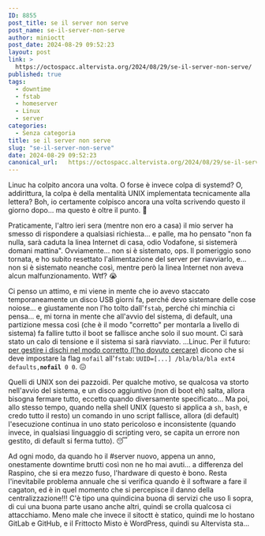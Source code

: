 ```yaml
---
ID: 8855
post_title: se il server non serve
post_name: se-il-server-non-serve
author: minioctt
post_date: 2024-08-29 09:52:23
layout: post
link: >
  https://octospacc.altervista.org/2024/08/29/se-il-server-non-serve/
published: true
tags:
  - downtime
  - fstab
  - homeserver
  - Linux
  - server
categories:
  - Senza categoria
title: se il server non serve
slug: "se-il-server-non-serve"
date: 2024-08-29 09:52:23
canonical_url:   https://octospacc.altervista.org/2024/08/29/se-il-server-non-serve/
---
```

<!-- wp:paragraph -->
<p markdown="1">Linuc ha colpito ancora una volta. O forse è invece colpa di systemd? O, addirittura, la colpa è della mentalità UNIX implementata tecnicamente alla lettera? Boh, io certamente colpisco ancora una volta scrivendo questo il giorno dopo... ma questo è oltre il punto. 🤥</p>
<!-- /wp:paragraph -->

<!-- wp:paragraph -->
<p markdown="1">Praticamente, l'altro ieri sera (mentre non ero a casa) il mio server ha smesso di rispondere a qualsiasi richiesta... e palle, ma ho pensato "non fa nulla, sarà caduta la linea Internet di casa, odio Vodafone, si sistemerà domani mattina". Ovviamente... non si è sistemato, ops. Il pomeriggio sono tornata, e ho subito resettato l'alimentazione del server per riavviarlo, e... non si è sistemato neanche così, mentre però la linea Internet non aveva alcun malfunzionamento. Wtf? 😭</p>
<!-- /wp:paragraph -->

<!-- wp:paragraph -->
<p markdown="1">Ci penso un attimo, e mi viene in mente che io avevo staccato temporaneamente un disco USB giorni fa, perché devo sistemare delle cose noiose... e giustamente non l'ho tolto dall'<code>fstab</code>, perché chi minchia ci pensa... e, mi torna in mente che all'avvio del sistema, di default, una partizione messa così (che è il modo "corretto" per montarla a livello di sistema) fa fallire tutto il boot se fallisce anche solo il suo mount. Ci sarà stato un calo di tensione e il sistema si sarà riavviato. ...Linuc. Per il futuro: <a href="https://unix.stackexchange.com/questions/326791/cannot-boot-because-missing-external-disk">per gestire i dischi nel modo corretto (l'ho dovuto cercare)</a> dicono che si deve impostare la flag <code>nofail</code> all'<code>fstab</code>: <code>UUID=[...] /bla/bla/bla ext4 defaults,</code><code><strong>nofail</strong></code><code> 0 0</code>. 😖</p>
<!-- /wp:paragraph -->

<!-- wp:paragraph -->
<p markdown="1">Quelli di UNIX son dei pazzoidi. Per qualche motivo, se qualcosa va storto nell'avvio del sistema, e un disco aggiuntivo (non di boot eh) salta, allora bisogna fermare tutto, eccetto quando diversamente specificato... Ma poi, allo stesso tempo, quando nella shell UNIX (questo si applica a <code>sh</code>, <code>bash</code>, e credo tutto il resto) un comando in uno script fallisce, allora (di default) l'esecuzione continua in uno stato pericoloso e inconsistente (quando invece, in qualsiasi linguaggio di scripting vero, se capita un errore non gestito, di default si ferma tutto). 😴</p>
<!-- /wp:paragraph -->

<!-- wp:paragraph -->
<p markdown="1">Ad ogni modo, da quando ho il #server nuovo, appena un anno, onestamente downtime brutti così non ne ho mai avuti... a differenza del Raspino, che si era mezzo fuso, l'hardware di questo è bono. Resta l'inevitabile problema annuale che si verifica quando è il software a fare il cagaton, ed è in quel momento che si percepisce il danno della centralizzazione!!! C'è tipo una quindicina buona di servizi che uso lì sopra, di cui una buona parte usano anche altri, quindi se crolla qualcosa ci attacchiamo. Meno male che invece il sitoctt è statico, quindi me lo hostano GitLab e GitHub, e il Frittocto Misto è WordPress, quindi su Altervista sta...</p>
<!-- /wp:paragraph -->